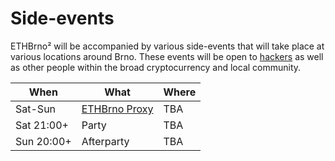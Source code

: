 # Side-events

ETHBrno² will be accompanied by various side-events that will take place at various locations around Brno. These events will be open to [hackers](hackathon.md) as well as other people within the broad cryptocurrency and local community.

| When       | What                              | Where |
| ---------- | --------------------------------- | ----- |
| Sat-Sun    | [ETHBrno Proxy](../proxy-2022.md) | TBA   |
| Sat 21:00+ | Party                             | TBA   |
| Sun 20:00+ | Afterparty                        | TBA   |
